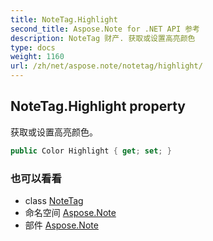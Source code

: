 ```yaml
---
title: NoteTag.Highlight
second_title: Aspose.Note for .NET API 参考
description: NoteTag 财产. 获取或设置高亮颜色
type: docs
weight: 1160
url: /zh/net/aspose.note/notetag/highlight/
---
```

## NoteTag.Highlight property

获取或设置高亮颜色。

```csharp
public Color Highlight { get; set; }
```

### 也可以看看

* class [NoteTag](../)
* 命名空间 [Aspose.Note](../../notetag/)
* 部件 [Aspose.Note](../../../)


